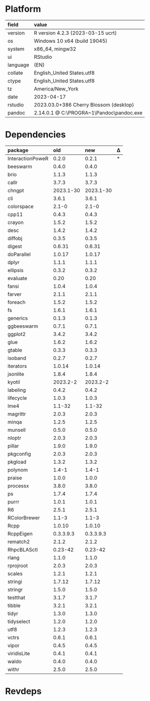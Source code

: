 # Platform

|field    |value                                    |
|:--------|:----------------------------------------|
|version  |R version 4.2.3 (2023-03-15 ucrt)        |
|os       |Windows 10 x64 (build 19045)             |
|system   |x86_64, mingw32                          |
|ui       |RStudio                                  |
|language |(EN)                                     |
|collate  |English_United States.utf8               |
|ctype    |English_United States.utf8               |
|tz       |America/New_York                         |
|date     |2023-04-17                               |
|rstudio  |2023.03.0+386 Cherry Blossom (desktop)   |
|pandoc   |2.14.0.1 @ C:\PROGRA~1\Pandoc\pandoc.exe |

# Dependencies

|package          |old       |new       |Δ  |
|:----------------|:---------|:---------|:--|
|InteractionPoweR |0.2.0     |0.2.1     |*  |
|beeswarm         |0.4.0     |0.4.0     |   |
|brio             |1.1.3     |1.1.3     |   |
|callr            |3.7.3     |3.7.3     |   |
|chngpt           |2023.1-30 |2023.1-30 |   |
|cli              |3.6.1     |3.6.1     |   |
|colorspace       |2.1-0     |2.1-0     |   |
|cpp11            |0.4.3     |0.4.3     |   |
|crayon           |1.5.2     |1.5.2     |   |
|desc             |1.4.2     |1.4.2     |   |
|diffobj          |0.3.5     |0.3.5     |   |
|digest           |0.6.31    |0.6.31    |   |
|doParallel       |1.0.17    |1.0.17    |   |
|dplyr            |1.1.1     |1.1.1     |   |
|ellipsis         |0.3.2     |0.3.2     |   |
|evaluate         |0.20      |0.20      |   |
|fansi            |1.0.4     |1.0.4     |   |
|farver           |2.1.1     |2.1.1     |   |
|foreach          |1.5.2     |1.5.2     |   |
|fs               |1.6.1     |1.6.1     |   |
|generics         |0.1.3     |0.1.3     |   |
|ggbeeswarm       |0.7.1     |0.7.1     |   |
|ggplot2          |3.4.2     |3.4.2     |   |
|glue             |1.6.2     |1.6.2     |   |
|gtable           |0.3.3     |0.3.3     |   |
|isoband          |0.2.7     |0.2.7     |   |
|iterators        |1.0.14    |1.0.14    |   |
|jsonlite         |1.8.4     |1.8.4     |   |
|kyotil           |2023.2-2  |2023.2-2  |   |
|labeling         |0.4.2     |0.4.2     |   |
|lifecycle        |1.0.3     |1.0.3     |   |
|lme4             |1.1-32    |1.1-32    |   |
|magrittr         |2.0.3     |2.0.3     |   |
|minqa            |1.2.5     |1.2.5     |   |
|munsell          |0.5.0     |0.5.0     |   |
|nloptr           |2.0.3     |2.0.3     |   |
|pillar           |1.9.0     |1.9.0     |   |
|pkgconfig        |2.0.3     |2.0.3     |   |
|pkgload          |1.3.2     |1.3.2     |   |
|polynom          |1.4-1     |1.4-1     |   |
|praise           |1.0.0     |1.0.0     |   |
|processx         |3.8.0     |3.8.0     |   |
|ps               |1.7.4     |1.7.4     |   |
|purrr            |1.0.1     |1.0.1     |   |
|R6               |2.5.1     |2.5.1     |   |
|RColorBrewer     |1.1-3     |1.1-3     |   |
|Rcpp             |1.0.10    |1.0.10    |   |
|RcppEigen        |0.3.3.9.3 |0.3.3.9.3 |   |
|rematch2         |2.1.2     |2.1.2     |   |
|RhpcBLASctl      |0.23-42   |0.23-42   |   |
|rlang            |1.1.0     |1.1.0     |   |
|rprojroot        |2.0.3     |2.0.3     |   |
|scales           |1.2.1     |1.2.1     |   |
|stringi          |1.7.12    |1.7.12    |   |
|stringr          |1.5.0     |1.5.0     |   |
|testthat         |3.1.7     |3.1.7     |   |
|tibble           |3.2.1     |3.2.1     |   |
|tidyr            |1.3.0     |1.3.0     |   |
|tidyselect       |1.2.0     |1.2.0     |   |
|utf8             |1.2.3     |1.2.3     |   |
|vctrs            |0.6.1     |0.6.1     |   |
|vipor            |0.4.5     |0.4.5     |   |
|viridisLite      |0.4.1     |0.4.1     |   |
|waldo            |0.4.0     |0.4.0     |   |
|withr            |2.5.0     |2.5.0     |   |

# Revdeps

